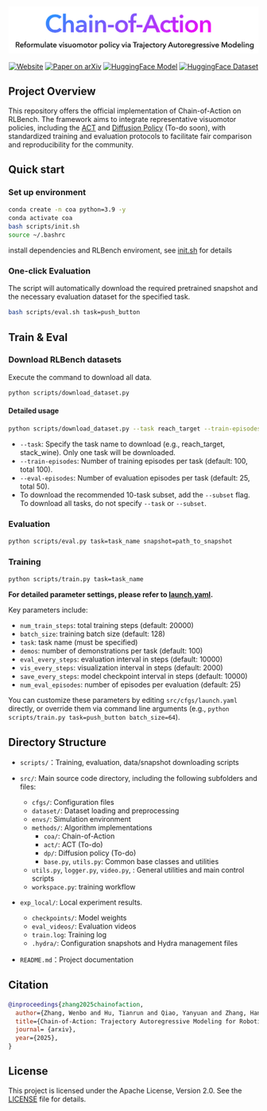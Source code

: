 <p align="center">
  <img src="assets/logo.png" alt="Project Logo" width="640"/>
</p>

<p align="center">
  <a href="https://chain-of-action.github.io/"><img src="https://img.shields.io/badge/Website-Visit-0A66C2?logo=safari&logoColor=white" alt="Website" /></a> <a href="https://arxiv.org/pdf/2506.09990"><img src="https://img.shields.io/badge/Paper-arXiv-red?logo=arxiv&logoColor=red" alt="Paper on arXiv" /></a> <a href="https://huggingface.co/Solomonz/Chain-of-Action"><img src="https://img.shields.io/badge/HuggingFace-Model-yellow?logo=huggingface&logoColor=yellow" alt="HuggingFace Model" /></a> <a href="https://huggingface.co/datasets/Solomonz/Chain-of-Action"><img src="https://img.shields.io/badge/HuggingFace-Data-blue?logo=huggingface&logoColor=blue" alt="HuggingFace Dataset" /></a>
</p>

## Project Overview
This repository offers the official implementation of Chain-of-Action on RLBench. The framework aims to integrate representative visuomotor policies, including the [ACT](https://github.com/tonyzhaozh/act) and [Diffusion Policy](https://github.com/real-stanford/diffusion_policy) (To-do soon), with standardized training and evaluation protocols to facilitate fair comparison and reproducibility for the community.

## Quick start
### Set up environment
  
   ```bash
   conda create -n coa python=3.9 -y
   conda activate coa
   bash scripts/init.sh
   source ~/.bashrc
   ```

install dependencies and RLBench enviroment, see [init.sh](scripts/init.sh) for details

### One-click Evaluation

The script will automatically download the required pretrained snapshot and the necessary evaluation dataset for the specified task.  

```bash
bash scripts/eval.sh task=push_button
```

## Train & Eval
### Download RLBench datasets

Execute the command to download all data.

```bash
python scripts/download_dataset.py
```

#### Detailed usage

```bash
python scripts/download_dataset.py --task reach_target --train-episodes 100 --eval-episodes 25
```

- `--task`: Specify the task name to download (e.g., reach_target, stack_wine). Only one task will be downloaded.
- `--train-episodes`: Number of training episodes per task (default: 100, total 100).
- `--eval-episodes`: Number of evaluation episodes per task (default: 25, total 50).
- To download the recommended 10-task subset, add the `--subset` flag. To download all tasks, do not specify `--task` or `--subset`.

### Evaluation



  ```bash
  python scripts/eval.py task=task_name snapshot=path_to_snapshot
   ```

### Training

  ```bash
  python scripts/train.py task=task_name 
   ```
   
**For detailed parameter settings, please refer to [launch.yaml](src/cfgs/launch.yaml).**

Key parameters include:

- `num_train_steps`: total training steps (default: 20000)
- `batch_size`: training batch size (default: 128)
- `task`: task name (must be specified)
- `demos`: number of demonstrations per task (default: 100)
- `eval_every_steps`: evaluation interval in steps (default: 10000)
- `vis_every_steps`: visualization interval in steps (default: 2000)
- `save_every_steps`: model checkpoint interval in steps (default: 10000)
- `num_eval_episodes`: number of episodes per evaluation (default: 25)

You can customize these parameters by editing `src/cfgs/launch.yaml` directly, or override them via command line arguments (e.g., `python scripts/train.py task=push_button batch_size=64`).

## Directory Structure
- `scripts/`：Training, evaluation, data/snapshot downloading scripts

- `src/`: Main source code directory, including the following subfolders and files:
  - `cfgs/`: Configuration files
  - `dataset/`: Dataset loading and preprocessing 
  - `envs/`: Simulation environment 
  - `methods/`: Algorithm implementations
    - `coa/`: Chain-of-Action
    - `act/`: ACT (To-do)
    - `dp/`: Diffusion policy (To-do)
    - `base.py`, `utils.py`: Common base classes and utilities
  - `utils.py`, `logger.py`, `video.py`, : General utilities and main control scripts
  - `workspace.py`: training workflow

- `exp_local/`: Local experiment results.
  - `checkpoints/`: Model weights
  - `eval_videos/`: Evaluation videos
  - `train.log`: Training log
  - `.hydra/`: Configuration snapshots and Hydra management files
- `README.md`：Project documentation



## Citation
```bibtex
@inproceedings{zhang2025chainofaction,
  author={Zhang, Wenbo and Hu, Tianrun and Qiao, Yanyuan and Zhang, Hanbo and Qin, Yuchu and Li, Yang and Liu, Jiajun and Kong, Tao and Liu, Lingqiao and Ma, Xiao},
  title={Chain-of-Action: Trajectory Autoregressive Modeling for Robotic Manipulation},
  journal= {arxiv},
  year={2025},
}
```

## License

This project is licensed under the Apache License, Version 2.0. See the [LICENSE](LICENSE) file for details. 
